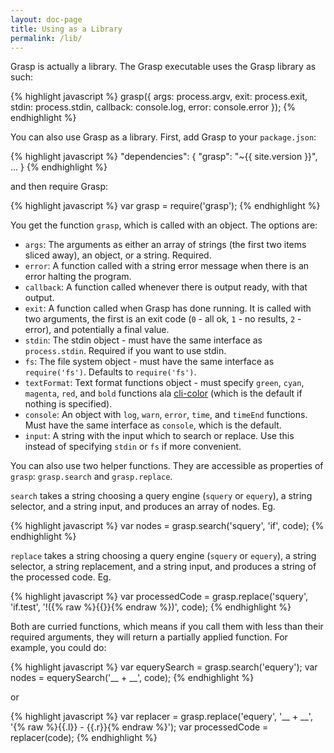 ```yaml
---
layout: doc-page
title: Using as a Library
permalink: /lib/
---
```


Grasp is actually a library. The Grasp executable uses the Grasp library as such:

{% highlight javascript %}
grasp({
  args: process.argv,
  exit: process.exit,
  stdin: process.stdin,
  callback: console.log,
  error: console.error
});
{% endhighlight %}

You can also use Grasp as a library. First, add Grasp to your `package.json`:

{% highlight javascript %}
  "dependencies": {
    "grasp": "~{{ site.version }}",
    ...
  }
{% endhighlight %}


and then require Grasp:

{% highlight javascript %}
var grasp = require('grasp');
{% endhighlight %}

You get the function `grasp`, which is called with an object. The options are:

* `args`: The arguments as either an array of strings (the first two items sliced away), an object, or a string. Required.
* `error`: A function called with a string error message when there is an error halting the program.
* `callback`: A function called whenever there is output ready, with that output.
* `exit`: A function called when Grasp has done running. It is called with two arguments, the first is an exit code (`0` - all ok, `1` - no results, `2` - error), and potentially a final value.
* `stdin`: The stdin object - must have the same interface as `process.stdin`. Required if you want to use stdin.
* `fs`: The file system object - must have the same interface as `require('fs')`. Defaults to `require('fs')`.
* `textFormat`: Text format functions object - must specify `green`, `cyan`, `magenta`, `red`, and `bold` functions ala [cli-color](https://github.com/medikoo/cli-color) (which is the default if nothing is specified).
* `console`: An object with `log`, `warn`, `error`, `time`, and `timeEnd` functions. Must have the same interface as `console`, which is the default.
* `input`: A string with the input which to search or replace. Use this instead of specifying `stdin` or `fs` if more convenient.

You can also use two helper functions. They are accessible as properties of `grasp`: `grasp.search` and `grasp.replace`.

`search` takes a string choosing a query engine (`squery` or `equery`), a string selector, and a string input, and produces an array of nodes. Eg.

{% highlight javascript %}
var nodes = grasp.search('squery', 'if', code);
{% endhighlight %}

`replace` takes a string choosing a query engine (`squery` or `equery`), a string selector, a string replacement, and a string input, and produces a string of the processed code. Eg.

{% highlight javascript %}
var processedCode = grasp.replace('squery', 'if.test', '!({% raw %}{{}}{% endraw %})', code);
{% endhighlight %}

Both are curried functions, which means if you call them with less than their required arguments, they will return a partially applied function. For example, you could do:

{% highlight javascript %}
var equerySearch = grasp.search('equery');
var nodes = equerySearch('__ + __', code);
{% endhighlight %}

or

{% highlight javascript %}
var replacer = grasp.replace('equery', '__ + __', '{% raw %}{{.l}} - {{.r}}{% endraw %}');
var processedCode = replacer(code);
{% endhighlight %}
